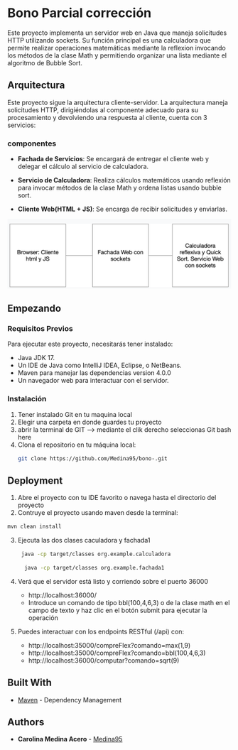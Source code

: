# Bono Parcial corrección  


Este proyecto implementa un servidor web en Java que maneja solicitudes HTTP utilizando sockets. Su función principal es una calculadora que permite realizar operaciones matemáticas mediante la reflexion invocando los métodos de la clase Math y permitiendo organizar una lista mediante el algoritmo de Bubble Sort.
## Arquitectura
Este proyecto sigue la arquitectura cliente-servidor.
La arquitectura maneja solicitudes HTTP, dirigiéndolas al componente adecuado para su procesamiento y devolviendo una respuesta al cliente, cuenta con 3 servicios:

### componentes


- **Fachada de Servicios**: Se encargará de entregar el cliente web y delegar el cálculo al servicio de calculadora.

- **Servicio de Calculadora**: Realiza cálculos matemáticos usando reflexión para invocar métodos de la clase Math y ordena listas usando bubble sort.

- **Cliente Web(HTML + JS)**: Se encarga de recibir solicitudes y enviarlas.

![Pagina](src/ReadmeImages/arquitectura.png)


## Empezando

### Requisitos Previos
Para ejecutar este proyecto, necesitarás tener instalado:

- Java JDK 17.
- Un IDE de Java como IntelliJ IDEA, Eclipse, o NetBeans.
- Maven para manejar las dependencias version  4.0.0
- Un navegador web para interactuar con el servidor.

### Instalación

1. Tener instalado Git en tu maquina local
2. Elegir una carpeta en donde guardes tu proyecto
3. abrir la terminal de GIT --> mediante el clik derecho seleccionas Git bash here
4. Clona el repositorio en tu máquina local:
   ```bash
   git clone https://github.com/Medina95/bono-.git
   ```
## Deployment
1. Abre el proyecto con tu IDE favorito o navega hasta el directorio del proyecto
2.  Contruye el proyecto usando maven desde la terminal:

   ```bash
   mvn clean install
   ```
3. Ejecuta las dos clases caculadora y fachada1

   ```bash
    java -cp target/classes org.example.calculadora
   ```
   ```bash
     java -cp target/classes org.example.fachada1   
   ```
4. Verá que el servidor está listo y corriendo sobre el puerto 36000

    - http://localhost:36000/
    - Introduce un comando de tipo bbl(100,4,6,3) o de la clase math en el campo de texto y haz clic en el botón submit para ejecutar la operación 

4. Puedes interactuar con los endpoints RESTful (/api) con:
   - http://localhost:35000/compreFlex?comando=max(1,9)
   - http://localhost:35000/compreFlex?comando=bbl(100,4,6,3)
   - http://localhost:36000/computar?comando=sqrt(9)


## Built With
* [Maven](https://maven.apache.org/) - Dependency Management


## Authors

* **Carolina Medina Acero** -  [Medina95](https://github.com/Medina95)


